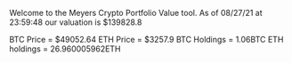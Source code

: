 Welcome to the Meyers Crypto Portfolio Value tool. 
As of 08/27/21 at 23:59:48 our valuation is $139828.8 

BTC Price = $49052.64
 ETH Price = $3257.9
BTC Holdings = 1.06BTC
 ETH holdings = 26.960005962ETH 
